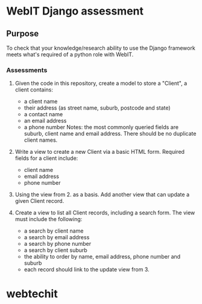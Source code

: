 # WebIT Django assessment

## Purpose

To check that your knowledge/research ability to use the Django framework meets what's required of a python role with WebIT.

### Assessments

1. Given the code in this repository, create a model to store a "Client", a client contains:
    * a client name
    * their address (as street name, suburb, postcode and state)
    * a contact name
    * an email address
    * a phone number
Notes: the most commonly queried fields are suburb, client name and email address. There should be no duplicate client names.

2. Write a view to create a new Client via a basic HTML form. Required fields for a client include:
    *  client name
    *  email address
    *  phone number


3. Using the view from 2. as a basis. Add another view that can update a given Client record.

4. Create a view to list all Client records, including a search form. The view must include the following:
    * a search by client name
    * a search by email address
    * a search by phone number
    * a search by client suburb
    * the ability to order by name, email address, phone number and suburb
    * each record should link to the update view from 3.
# webtechit
